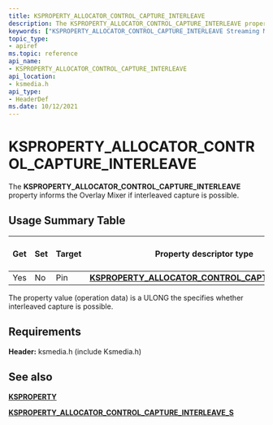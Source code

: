 ```yaml
---
title: KSPROPERTY_ALLOCATOR_CONTROL_CAPTURE_INTERLEAVE
description: The KSPROPERTY_ALLOCATOR_CONTROL_CAPTURE_INTERLEAVE property informs the Overlay Mixer if interleaved capture is possible.
keywords: ["KSPROPERTY_ALLOCATOR_CONTROL_CAPTURE_INTERLEAVE Streaming Media Devices"]
topic_type:
- apiref
ms.topic: reference
api_name:
- KSPROPERTY_ALLOCATOR_CONTROL_CAPTURE_INTERLEAVE
api_location:
- ksmedia.h
api_type:
- HeaderDef
ms.date: 10/12/2021
---
```


# KSPROPERTY_ALLOCATOR_CONTROL_CAPTURE_INTERLEAVE

The **KSPROPERTY_ALLOCATOR_CONTROL_CAPTURE_INTERLEAVE** property informs the Overlay Mixer if interleaved capture is possible.

## Usage Summary Table

| Get | Set | Target | Property descriptor type | Property value type |
|--|--|--|--|--|
| Yes | No | Pin | [**KSPROPERTY_ALLOCATOR_CONTROL_CAPTURE_CAPS_S**](/windows-hardware/drivers/ddi/ksmedia/ns-ksmedia-ksproperty_allocator_control_capture_caps_s) | ULONG |

The property value (operation data) is a ULONG the specifies whether interleaved capture is possible.

## Requirements

**Header:** ksmedia.h (include Ksmedia.h)

## See also

[**KSPROPERTY**](ksproperty-structure.md)

[**KSPROPERTY_ALLOCATOR_CONTROL_CAPTURE_INTERLEAVE_S**](/windows-hardware/drivers/ddi/ksmedia/ns-ksmedia-ksproperty_allocator_control_capture_interleave_s)
